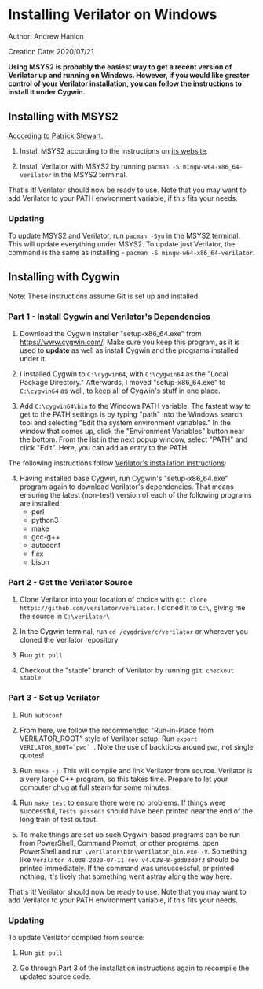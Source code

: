 # Installing Verilator on Windows

Author: Andrew Hanlon

Creation Date: 2020/07/21

**Using MSYS2 is probably the easiest way to get a recent version of Verilator up and running on Windows. However, if you would like greater control of your Verilator installation, you can follow the instructions to install it under Cygwin.**

## Installing with MSYS2

[According to Patrick Stewart](https://www.veripool.org/boards/2/topics/1892-Verilator-Dose-verilator-can-run-in-windows-?r=2118-Verilator-RE-Dose-verilator-can-run-in-windows-#message-2118).

1. Install MSYS2 according to the instructions on [its website](https://www.msys2.org/).

2. Install Verilator with MSYS2 by running ```pacman -S mingw-w64-x86_64-verilator``` in the MSYS2  terminal.

That's it! Verilator should now be ready to use. Note that you may want to add Verilator to your PATH environment variable, if this fits your needs.

### Updating

To update MSYS2 and Verilator, run ```pacman -Syu``` in the MSYS2 terminal. This will update everything under MSYS2. To update just Verilator, the command is the same as installing - ```pacman -S mingw-w64-x86_64-verilator```.

## Installing with Cygwin

Note: These instructions assume Git is set up and installed.

### Part 1 - Install Cygwin and Verilator's Dependencies

1. Download the Cygwin installer "setup-x86_64.exe" from https://www.cygwin.com/. Make sure you keep this program, as it is used to **update** as well as install Cygwin and the programs installed under it.

2. I installed Cygwin to ```C:\cygwin64```, with ```C:\cygwin64``` as the "Local Package Directory." Afterwards, I moved "setup-x86_64.exe" to ```C:\cygwin64``` as well, to keep all of Cygwin's stuff in one place.

3. Add ```C:\cygwin64\bin``` to the Windows PATH variable. The fastest way to get to the PATH settings is by typing "path" into the Windows search tool and selecting "Edit the system environment variables." In the window that comes up, click the "Environment Variables" button near the bottom. From the list in the next popup window, select "PATH" and click "Edit". Here, you can add an entry to the PATH.

The following instructions follow [Verilator's installation instructions](https://www.veripool.org/projects/verilator/wiki/Installing):

4. Having installed base Cygwin, run Cygwin's "setup-x86_64.exe" program again to download Verilator's dependencies. That means ensuring the latest (non-test) version of each of the following programs are installed:
    - perl
    - python3
    - make
    - gcc-g++
    - autoconf
    - flex
    - bison

### Part 2 - Get the Verilator Source

1. Clone Verilator into your location of choice with ```git clone https://github.com/verilator/verilator```. I cloned it to ```C:\```, giving me the source in ```C:\verilator\```

2. In the Cygwin terminal, run ```cd /cygdrive/c/verilator``` or wherever you cloned the Verilator repository

3. Run ```git pull```

4. Checkout the "stable" branch of Verilator by running ```git checkout stable```

### Part 3 - Set up Verilator

1. Run ```autoconf```

2. From here, we follow the recommended "Run-in-Place from VERILATOR_ROOT" style of Verilator setup. Run ```export VERILATOR_ROOT=`pwd` ```. Note the use of backticks around ```pwd```, not single quotes!

3. Run ```make -j```. This will compile and link Verilator from source. Verilator is a very large C++ program, so this takes time. Prepare to let your computer chug at full steam for some minutes.

4. Run ```make test``` to ensure there were no problems. If things were successful, ```Tests passed!``` should have been printed near the end of the long train of test output.

5. To make things are set up such Cygwin-based programs can be run from PowerShell, Command Prompt, or other programs, open PowerShell and run ```\verilator\bin\verilator_bin.exe -V```. Something like ```Verilator 4.038 2020-07-11 rev v4.038-8-gdd03d0f3``` should be printed immediately. If the command was unsuccessful, or printed nothing, it's likely that something went astray along the way here.

That's it! Verilator should now be ready to use. Note that you may want to add Verilator to your PATH environment variable, if this fits your needs.

### Updating

To update Verilator compiled from source:

1. Run ```git pull```

2. Go through Part 3 of the installation instructions again to recompile the updated source code.
